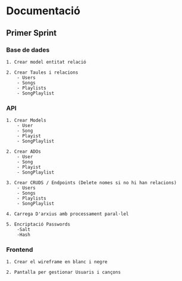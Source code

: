 # Documentació

## Primer Sprint

### Base de dades

```
1. Crear model entitat relació

2. Crear Taules i relacions
    - Users
    - Songs
    - Playlists
    - SongPlaylist
```

### API

```
1. Crear Models
    - User
    - Song
    - Playist
    - SongPlaylist

2. Crear ADOs
    - User
    - Song
    - Playist
    - SongPlaylist

3. Crear CRUDS / Endpoints (Delete nomes si no hi han relacions)
    - Users
    - Songs
    - Playlists
    - SongPlaylist

4. Carrega D'arxius amb processament paral·lel

5. Encriptació Passwords
    -Salt
    -Hash

```

### Frontend


```
1. Crear el wireframe en blanc i negre

2. Pantalla per gestionar Usuaris i cançons

```




